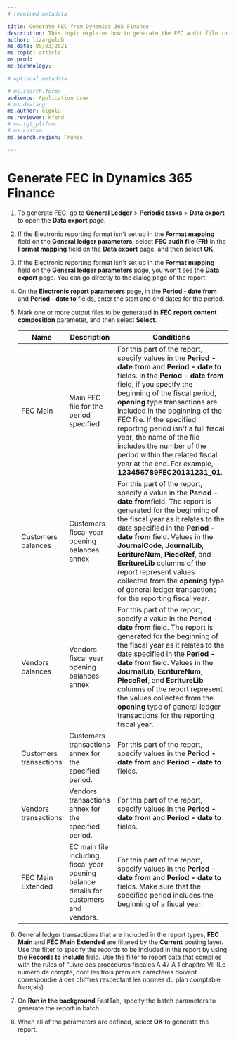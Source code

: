 ```yaml
---
# required metadata

title: Generate FEC from Dynamics 365 Finance
description: This topic explains how to generate the FEC audit file in Dynamics 365 Finance.
author: liza-golub
ms.date: 05/03/2021
ms.topic: article
ms.prod: 
ms.technology: 

# optional metadata

# ms.search.form: 
audience: Application User
# ms.devlang: 
ms.author: elgolu
ms.reviewer: kfend
# ms.tgt_pltfrm: 
# ms.custom:
ms.search.region: France

---
```


# Generate FEC in Dynamics 365 Finance

1. To generate FEC, go to **General Ledger** > **Periodic tasks** > **Data export** to open the **Data export** page. 
2. If the Electronic reporting format isn't set up in the **Format mapping** field on the **General ledger parameters**, select **FEC audit file (FR)** in the **Format mapping** field on the **Data export** page, and then select **OK**. 
3. If the Electronic reporting format isn't set up in the **Format mapping** field on the **General ledger parameters** page, you won't see the **Data export** page. You can go directly to the dialog page of the report.
4. On the **Electronic report parameters** page, in the **Period - date from** and **Period - date to** fields, enter the start and end dates for the period.
5. Mark one or more output files to be generated in **FEC report content composition** parameter, and then select **Select**.

    | **Name**               | **Description**                                                                       | **Conditions**                                                                                                                                                                                                                                                                                                                                                                                                                                                          |
    |------------------------|---------------------------------------------------------------------------------------|-------------------------------------------------------------------------------------------------------------------------------------------------------------------------------------------------------------------------------------------------------------------------------------------------------------------------------------------------------------------------------------------------------------------------------------------------------------------------|
    | FEC Main               | Main FEC file for the period specified                                                | For this part of the report, specify values in the **Period - date from** and **Period - date to** fields. In the **Period - date from** field, if you specify the beginning of the fiscal period, **opening** type transactions are included in the beginning of the FEC file. If the specified reporting period isn't a full fiscal year, the name of the file includes the number of the period within the related fiscal year at the end. For example, **123456789FEC20131231_01**. |
    | Customers balances     | Customers fiscal year opening balances annex                                          | For this part of the report, specify a value in the **Period - date from**field. The report is generated for the beginning of the fiscal year as it relates to the date specified in the **Period - date from** field. Values in the **JournalCode**, **JournalLib**, **EcritureNum**, **PieceRef**, and **EcritureLib** columns of the report represent values collected from the **opening** type of general ledger transactions for the reporting fiscal year.                                          |
    | Vendors balances       | Vendors fiscal year opening balances annex                                            | For this part of the report, specify a value in the **Period - date from** field. The report is generated for the beginning of the fiscal year as it relates to the date specified in the **Period - date from** field. Values in the **JournalLib**, **EcritureNum**, **PieceRef**, and **EcritureLib** columns of the report represent the values collected from the **opening** type of general ledger transactions for the reporting fiscal year.                                                       |
    | Customers transactions | Customers transactions annex for the specified period.                           | For this part of the report, specify values in the **Period - date from** and **Period - date to** fields.                                                                                                                                                                                                                                                                                                                                                                    |
    | Vendors transactions   | Vendors transactions annex for the specified period.                                   | For this part of the report, specify values in the **Period - date from** and **Period - date to** fields.                                                                                                                                                                                                                                                                                                                                                                    |
    | FEC Main Extended      | EC main file including fiscal year opening balance details for customers and vendors. | For this part of the report, specify values in the **Period - date from** and **Period - date to** fields. Make sure that the specified period includes the beginning of a fiscal year.                                                                                                                                                                                                                                                                                       |

6. General ledger transactions that are included in the report types, **FEC Main** and **FEC Main Extended** are filtered by the **Current** posting layer. Use the filter to specify the records to be included in the report by using the **Records to include** field. Use the filter to report data that complies with the rules of “Livre des procédures fiscales A 47 A 1 chapitre VII (Le numéro de compte, dont les trois premiers caractères doivent correspondre à des chiffres respectant les normes du plan comptable français).
7. On **Run in the background** FastTab, specify the batch parameters to generate the report in batch.
8. When all of the parameters are defined, select **OK** to generate the report.
